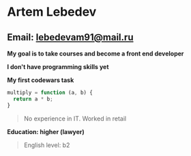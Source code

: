 # Artem Lebedev

## Email: lebedevam91@mail.ru

**My goal is to take courses and become a front end developer**

**I don't have programming skills yet**

**My first codewars task**
```javascript
multiply = function (a, b) {
  return a * b;
}
```

>No experience in IT. Worked in retail

**Education: higher (lawyer)**

>English level: b2
